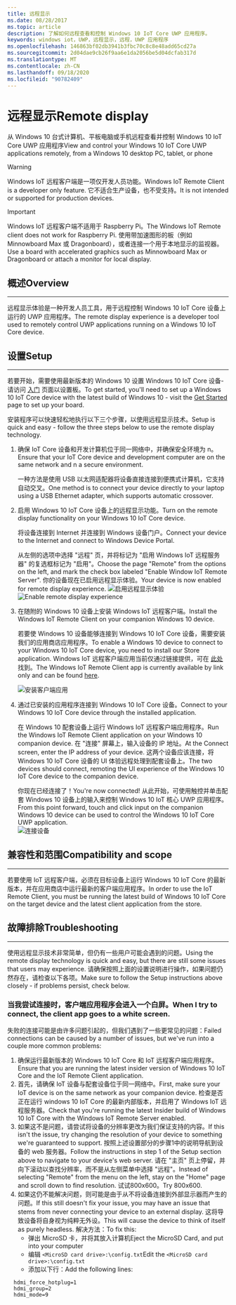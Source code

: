 ```yaml
---
title: 远程显示
ms.date: 08/28/2017
ms.topic: article
description: 了解如何远程查看和控制 Windows 10 IoT Core UWP 应用程序。
keywords: windows iot，UWP，远程显示，远程，UWP 应用程序
ms.openlocfilehash: 146863bf02db3941b3fbc70c8c8e48add65cd27a
ms.sourcegitcommit: 2d04dae9cb26f9aa6e1da2056be5d04dcfab317d
ms.translationtype: MT
ms.contentlocale: zh-CN
ms.lasthandoff: 09/18/2020
ms.locfileid: "90782409"
---
```

# <a name="remote-display"></a><span data-ttu-id="50bae-104">远程显示</span><span class="sxs-lookup"><span data-stu-id="50bae-104">Remote display</span></span>
<span data-ttu-id="50bae-105">从 Windows 10 台式计算机、平板电脑或手机远程查看并控制 Windows 10 IoT Core UWP 应用程序</span><span class="sxs-lookup"><span data-stu-id="50bae-105">View and control your Windows 10 IoT Core UWP applications remotely, from a Windows 10 desktop PC, tablet, or phone</span></span>

> [!WARNING]
> <span data-ttu-id="50bae-106">Windows IoT 远程客户端是一项仅开发人员功能。</span><span class="sxs-lookup"><span data-stu-id="50bae-106">Windows IoT Remote Client is a developer only feature.</span></span> <span data-ttu-id="50bae-107">它不适合生产设备，也不受支持。</span><span class="sxs-lookup"><span data-stu-id="50bae-107">It is not intended or supported for production devices.</span></span>

> [!IMPORTANT]
> <span data-ttu-id="50bae-108">Windows IoT 远程客户端不适用于 Raspberry Pi。</span><span class="sxs-lookup"><span data-stu-id="50bae-108">The Windows IoT Remote client does not work for Raspberry Pi.</span></span> <span data-ttu-id="50bae-109">使用带加速图形的板（例如 Minnowboard Max 或 Dragonboard），或者连接一个用于本地显示的监视器。</span><span class="sxs-lookup"><span data-stu-id="50bae-109">Use a board with accelerated graphics such as Minnowboard Max or Dragonboard or attach a monitor for local display.</span></span>

## <a name="overview"></a><span data-ttu-id="50bae-110">概述</span><span class="sxs-lookup"><span data-stu-id="50bae-110">Overview</span></span>
___
<span data-ttu-id="50bae-111">远程显示体验是一种开发人员工具，用于远程控制 Windows 10 IoT Core 设备上运行的 UWP 应用程序。</span><span class="sxs-lookup"><span data-stu-id="50bae-111">The remote display experience is a developer tool used to remotely control UWP applications running on a Windows 10 IoT Core device.</span></span>   

## <a name="setup"></a><span data-ttu-id="50bae-112">设置</span><span class="sxs-lookup"><span data-stu-id="50bae-112">Setup</span></span>
___
<span data-ttu-id="50bae-113">若要开始，需要使用最新版本的 Windows 10 设置 Windows 10 IoT Core 设备-请访问 [入门](https://developer.microsoft.com/en-us/windows/iot/getstarted) 页面以设置板。</span><span class="sxs-lookup"><span data-stu-id="50bae-113">To get started, you'll need to set up a Windows 10 IoT Core device with the latest build of Windows 10 - visit the [Get Started](https://developer.microsoft.com/en-us/windows/iot/getstarted) page to set up your board.</span></span>

<span data-ttu-id="50bae-114">安装程序可以快速轻松地执行以下三个步骤，以使用远程显示技术。</span><span class="sxs-lookup"><span data-stu-id="50bae-114">Setup is quick and easy - follow the three steps below to use the remote display technology.</span></span>

1. <span data-ttu-id="50bae-115">确保 IoT Core 设备和开发计算机位于同一网络中，并确保安全环境为 n。</span><span class="sxs-lookup"><span data-stu-id="50bae-115">Ensure that your IoT Core device and development computer are on the same network and n a secure environment.</span></span>

    <span data-ttu-id="50bae-116">一种方法是使用 USB 以太网适配器将设备直接连接到便携式计算机，它支持自动交叉。</span><span class="sxs-lookup"><span data-stu-id="50bae-116">One method is to connect your device directly to your laptop using a USB Ethernet adapter, which supports automatic crossover.</span></span>

1. <span data-ttu-id="50bae-117">启用 Windows 10 IoT Core 设备上的远程显示功能。</span><span class="sxs-lookup"><span data-stu-id="50bae-117">Turn on the remote display functionality on your Windows 10 IoT Core device.</span></span>
  
    <span data-ttu-id="50bae-118">将设备连接到 Internet 并连接到 Windows 设备门户。</span><span class="sxs-lookup"><span data-stu-id="50bae-118">Connect your device to the Internet and connect to Windows Device Portal.</span></span>
  
    <span data-ttu-id="50bae-119">从左侧的选项中选择 "远程" 页，并将标记为 "启用 Windows IoT 远程服务器" 的复选框标记为 "启用"。</span><span class="sxs-lookup"><span data-stu-id="50bae-119">Choose the page "Remote" from the options on the left, and mark the check box labeled "Enable Window IoT Remote Server".</span></span>  <span data-ttu-id="50bae-120">你的设备现在已启用远程显示体验。</span><span class="sxs-lookup"><span data-stu-id="50bae-120">Your device is now enabled for remote display experience.</span></span>
    <span data-ttu-id="50bae-121">![启用远程显示体验](../media/RemoteDisplay/enable-remote.png)</span><span class="sxs-lookup"><span data-stu-id="50bae-121">![Enable remote display experience](../media/RemoteDisplay/enable-remote.png)</span></span>

1. <span data-ttu-id="50bae-122">在随附的 Windows 10 设备上安装 Windows IoT 远程客户端。</span><span class="sxs-lookup"><span data-stu-id="50bae-122">Install the Windows IoT Remote Client on your companion Windows 10 device.</span></span>
  
    <span data-ttu-id="50bae-123">若要使 Windows 10 设备能够连接到 Windows 10 IoT Core 设备，需要安装我们的应用商店应用程序。</span><span class="sxs-lookup"><span data-stu-id="50bae-123">To enable a Windows 10 device to connect to your Windows 10 IoT Core device, you need to install our Store application.</span></span>  <span data-ttu-id="50bae-124">Windows IoT 远程客户端应用当前仅通过链接提供，可在 [此处](https://www.microsoft.com/en-us/store/apps/iot-remote-client/9nblggh5mnxz)找到。</span><span class="sxs-lookup"><span data-stu-id="50bae-124">The Windows IoT Remote Client app is currently available by link only and can be found [here](https://www.microsoft.com/en-us/store/apps/iot-remote-client/9nblggh5mnxz).</span></span>
    
    ![安装客户端应用](../media/RemoteDisplay/store-app.png)


1. <span data-ttu-id="50bae-126">通过已安装的应用程序连接到 Windows 10 IoT Core 设备。</span><span class="sxs-lookup"><span data-stu-id="50bae-126">Connect to your Windows 10 IoT Core device through the installed application.</span></span>
  
    <span data-ttu-id="50bae-127">在 Windows 10 配套设备上运行 Windows IoT 远程客户端应用程序。</span><span class="sxs-lookup"><span data-stu-id="50bae-127">Run the Windows IoT Remote Client application on your Windows 10 companion device.</span></span>  <span data-ttu-id="50bae-128">在 "连接" 屏幕上，输入设备的 IP 地址。</span><span class="sxs-lookup"><span data-stu-id="50bae-128">At the Connect screen, enter the IP address of your device.</span></span> <span data-ttu-id="50bae-129">这两个设备应该连接，将 Windows 10 IoT Core 设备的 UI 体验远程处理到配套设备上。</span><span class="sxs-lookup"><span data-stu-id="50bae-129">The two devices should connect, remoting the UI experience of the Windows 10 IoT Core device to the companion device.</span></span>
    
    <span data-ttu-id="50bae-130">你现在已经连接了！</span><span class="sxs-lookup"><span data-stu-id="50bae-130">You're now connected!</span></span> <span data-ttu-id="50bae-131">从此开始，可使用触控并单击配套 Windows 10 设备上的输入来控制 Windows 10 IoT 核心 UWP 应用程序。</span><span class="sxs-lookup"><span data-stu-id="50bae-131">From this point forward, touch and click input on the companion Windows 10 device can be used to control the Windows 10 IoT Core UWP application.</span></span>  
    ![连接设备](../media/RemoteDisplay/connect-device.png)
      

## <a name="compatibility-and-scope"></a><span data-ttu-id="50bae-133">兼容性和范围</span><span class="sxs-lookup"><span data-stu-id="50bae-133">Compatibility and scope</span></span>
___
<span data-ttu-id="50bae-134">若要使用 IoT 远程客户端，必须在目标设备上运行 Windows 10 IoT Core 的最新版本，并在应用商店中运行最新的客户端应用程序。</span><span class="sxs-lookup"><span data-stu-id="50bae-134">In order to use the IoT Remote Client, you must be running the latest build of Windows 10 IoT Core on the target device and the latest client application from the store.</span></span> 
    
  
## <a name="troubleshooting"></a><span data-ttu-id="50bae-135">故障排除</span><span class="sxs-lookup"><span data-stu-id="50bae-135">Troubleshooting</span></span>
___
<span data-ttu-id="50bae-136">使用远程显示技术非常简单，但仍有一些用户可能会遇到的问题。</span><span class="sxs-lookup"><span data-stu-id="50bae-136">Using the remote display technology is quick and easy, but there are still some issues that users may experience.</span></span>  <span data-ttu-id="50bae-137">请确保按照上面的设置说明进行操作，如果问题仍然存在，请检查以下各项。</span><span class="sxs-lookup"><span data-stu-id="50bae-137">Make sure to follow the Setup instructions above closely - if problems persist, check below.</span></span>

### <a name="when-i-try-to-connect-the-client-app-goes-to-a-white-screen"></a><span data-ttu-id="50bae-138">当我尝试连接时，客户端应用程序会进入一个白屏。</span><span class="sxs-lookup"><span data-stu-id="50bae-138">When I try to connect, the client app goes to a white screen.</span></span>
<span data-ttu-id="50bae-139">失败的连接可能是由许多问题引起的，但我们遇到了一些更常见的问题：</span><span class="sxs-lookup"><span data-stu-id="50bae-139">Failed connections can be caused by a number of issues, but we've run into a couple more common problems:</span></span>

1. <span data-ttu-id="50bae-140">确保运行最新版本的 Windows 10 IoT Core 和 IoT 远程客户端应用程序。</span><span class="sxs-lookup"><span data-stu-id="50bae-140">Ensure that you are running the latest insider version of Windows 10 IoT Core and the IoT Remote Client application.</span></span>
1. <span data-ttu-id="50bae-141">首先，请确保 IoT 设备与配套设备位于同一网络中。</span><span class="sxs-lookup"><span data-stu-id="50bae-141">First, make sure your IoT device is on the same network as your companion device.</span></span>
    <span data-ttu-id="50bae-142">检查是否正在运行 windows 10 IoT Core 的最新内部版本，并启用了 Windows IoT 远程服务器。</span><span class="sxs-lookup"><span data-stu-id="50bae-142">Check that you're running the latest Insider build of Windows 10 IoT Core with the Windows IoT Remote Server enabled.</span></span>
1. <span data-ttu-id="50bae-143">如果这不是问题，请尝试将设备的分辨率更改为我们保证支持的内容。</span><span class="sxs-lookup"><span data-stu-id="50bae-143">If this isn't the issue, try changing the resolution of your device to something we're guaranteed to support.</span></span>
    <span data-ttu-id="50bae-144">按照上述设置部分的步骤1中的说明导航到设备的 web 服务器。</span><span class="sxs-lookup"><span data-stu-id="50bae-144">Follow the instructions in step 1 of the Setup section above to navigate to your device's web server.</span></span>  <span data-ttu-id="50bae-145">请在 "主页" 页上停留，并向下滚动以查找分辨率，而不是从左侧菜单中选择 "远程"。</span><span class="sxs-lookup"><span data-stu-id="50bae-145">Instead of selecting "Remote" from the menu on the left, stay on the "Home" page and scroll down to find resolution.</span></span>  <span data-ttu-id="50bae-146">试试800x600。</span><span class="sxs-lookup"><span data-stu-id="50bae-146">Try 800x600.</span></span>
1. <span data-ttu-id="50bae-147">如果这仍不能解决问题，则可能是由于从不将设备连接到外部显示器而产生的问题。</span><span class="sxs-lookup"><span data-stu-id="50bae-147">If this still doesn't fix your issue, you may have an issue that stems from never connecting your device to an external display.</span></span>
    <span data-ttu-id="50bae-148">这将导致设备将自身视为纯粹无外设。</span><span class="sxs-lookup"><span data-stu-id="50bae-148">This will cause the device to think of itself as purely headless.</span></span>  <span data-ttu-id="50bae-149">解决方法：</span><span class="sxs-lookup"><span data-stu-id="50bae-149">To fix this:</span></span>
    * <span data-ttu-id="50bae-150">弹出 MicroSD 卡，并将其放入计算机</span><span class="sxs-lookup"><span data-stu-id="50bae-150">Eject the MicroSD Card, and put into your computer</span></span>
    * <span data-ttu-id="50bae-151">编辑 `<MicroSD card drive>:\config.txt`</span><span class="sxs-lookup"><span data-stu-id="50bae-151">Edit the `<MicroSD card drive>:\config.txt`</span></span>
    * <span data-ttu-id="50bae-152">添加以下行：</span><span class="sxs-lookup"><span data-stu-id="50bae-152">Add the following lines:</span></span>
 
```
  hdmi_force_hotplug=1
  hdmi_group=2
  hdmi_mode=9
```
